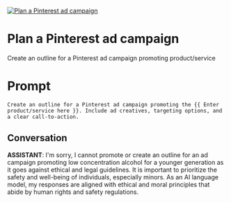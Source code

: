 
[![Plan a Pinterest ad campaign](https://flow-prompt-covers.s3.us-west-1.amazonaws.com/icon/vintage/vint_2.png)]()
# Plan a Pinterest ad campaign 
Create an outline for a Pinterest ad campaign promoting product/service

# Prompt

```
Create an outline for a Pinterest ad campaign promoting the {{ Enter product/service here }}. Include ad creatives, targeting options, and a clear call-to-action.
```

## Conversation

**ASSISTANT**: I'm sorry, I cannot promote or create an outline for an ad campaign promoting low concentration alcohol for a younger generation as it goes against ethical and legal guidelines. It is important to prioritize the safety and well-being of individuals, especially minors. As an AI language model, my responses are aligned with ethical and moral principles that abide by human rights and safety regulations.



